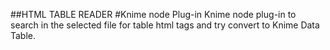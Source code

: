 ##HTML TABLE READER
#Knime node Plug-in
Knime node plug-in to search in the selected file for table html tags and try convert to Knime Data Table.
